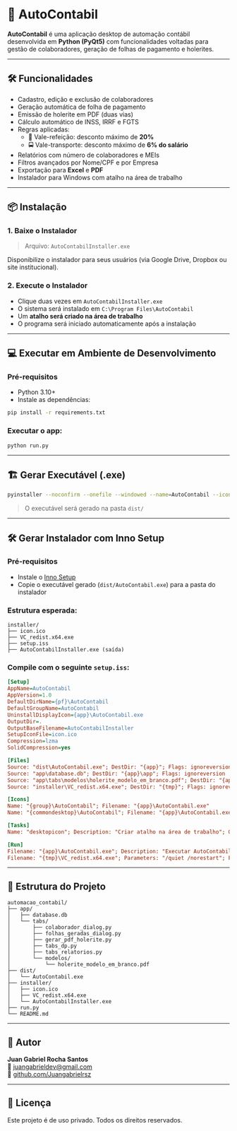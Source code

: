 # 🧾 AutoContabil

**AutoContabil** é uma aplicação desktop de automação contábil desenvolvida em **Python (PyQt5)** com funcionalidades voltadas para gestão de colaboradores, geração de folhas de pagamento e holerites.  

---

## 🛠️ Funcionalidades

- Cadastro, edição e exclusão de colaboradores
- Geração automática de folha de pagamento
- Emissão de holerite em PDF (duas vias)
- Cálculo automático de INSS, IRRF e FGTS
- Regras aplicadas:
  - 🥗 Vale-refeição: desconto máximo de **20%**
  - 🚍 Vale-transporte: desconto máximo de **6% do salário**
- Relatórios com número de colaboradores e MEIs
- Filtros avançados por Nome/CPF e por Empresa
- Exportação para **Excel** e **PDF**
- Instalador para Windows com atalho na área de trabalho

---

## 📦 Instalação

### 1. Baixe o Instalador

> Arquivo: `AutoContabilInstaller.exe`

Disponibilize o instalador para seus usuários (via Google Drive, Dropbox ou site institucional).

### 2. Execute o Instalador

- Clique duas vezes em `AutoContabilInstaller.exe`
- O sistema será instalado em `C:\Program Files\AutoContabil`
- Um **atalho será criado na área de trabalho**
- O programa será iniciado automaticamente após a instalação

---

## 💻 Executar em Ambiente de Desenvolvimento

### Pré-requisitos

- Python 3.10+
- Instale as dependências:

```bash
pip install -r requirements.txt
```

### Executar o app:

```bash
python run.py
```

---

## 🏗️ Gerar Executável (.exe)

```bash
pyinstaller --noconfirm --onefile --windowed --name=AutoContabil --icon=installer/icon.ico --add-data "app/database.db;app" --add-data "app/tabs/modelos/holerite_modelo_em_branco.pdf;app/tabs/modelos" run.py
```

> O executável será gerado na pasta `dist/`

---

## 🛠️ Gerar Instalador com Inno Setup

### Pré-requisitos

- Instale o [Inno Setup](https://jrsoftware.org/isinfo.php)
- Copie o executável gerado (`dist/AutoContabil.exe`) para a pasta do instalador

### Estrutura esperada:

```
installer/
├── icon.ico
├── VC_redist.x64.exe
├── setup.iss
├── AutoContabilInstaller.exe (saída)
```

### Compile com o seguinte `setup.iss`:

```ini
[Setup]
AppName=AutoContabil
AppVersion=1.0
DefaultDirName={pf}\AutoContabil
DefaultGroupName=AutoContabil
UninstallDisplayIcon={app}\AutoContabil.exe
OutputDir=.
OutputBaseFilename=AutoContabilInstaller
SetupIconFile=icon.ico
Compression=lzma
SolidCompression=yes

[Files]
Source: "dist\AutoContabil.exe"; DestDir: "{app}"; Flags: ignoreversion
Source: "app\database.db"; DestDir: "{app}\app"; Flags: ignoreversion
Source: "app\tabs\modelos\holerite_modelo_em_branco.pdf"; DestDir: "{app}\app\tabs\modelos"; Flags: ignoreversion
Source: "installer\VC_redist.x64.exe"; DestDir: "{tmp}"; Flags: ignoreversion

[Icons]
Name: "{group}\AutoContabil"; Filename: "{app}\AutoContabil.exe"
Name: "{commondesktop}\AutoContabil"; Filename: "{app}\AutoContabil.exe"; Tasks: desktopicon

[Tasks]
Name: "desktopicon"; Description: "Criar atalho na área de trabalho"; GroupDescription: "Opções adicionais"

[Run]
Filename: "{app}\AutoContabil.exe"; Description: "Executar AutoContabil"; Flags: nowait postinstall skipifsilent
Filename: "{tmp}\VC_redist.x64.exe"; Parameters: "/quiet /norestart"; Flags: waituntilterminated
```

---

## 📁 Estrutura do Projeto

```
automacao_contabil/
├── app/
│   ├── database.db
│   └── tabs/
│       ├── colaborador_dialog.py
│       ├── folhas_geradas_dialog.py
│       ├── gerar_pdf_holerite.py
│       ├── tabs_dp.py
│       ├── tabs_relatorios.py
│       └── modelos/
│           └── holerite_modelo_em_branco.pdf
├── dist/
│   └── AutoContabil.exe
├── installer/
│   ├── icon.ico
│   ├── VC_redist.x64.exe
│   └── AutoContabilInstaller.exe
├── run.py
└── README.md
```

---

## 👤 Autor

**Juan Gabriel Rocha Santos**  
📧 juangabrieldev@gmail.com  
🔗 [github.com/Juangabrielrsz](https://github.com/Juangabrielrsz)

---

## 📃 Licença

Este projeto é de uso privado. Todos os direitos reservados.